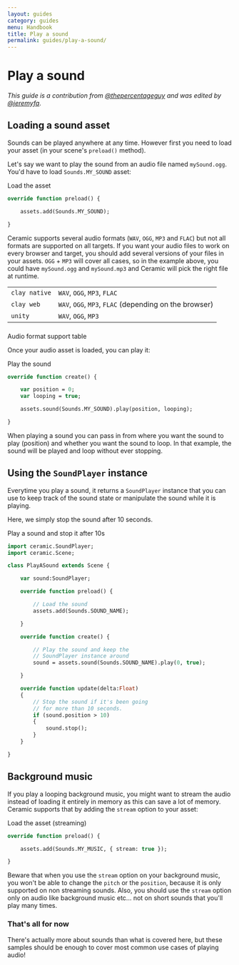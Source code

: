 ```yaml
---
layout: guides
category: guides
menu: Handbook
title: Play a sound
permalink: guides/play-a-sound/
---
```

# Play a sound

_This guide is a contribution from [@thepercentageguy](https://github.com/thepercentageguy) and was edited by [@jeremyfa](https://github.com/jeremyfa)_.

## Loading a sound asset

Sounds can be played anywhere at any time. However first you need to load your asset (in your scene's `preload()` method).

Let's say we want to play the sound from an audio file named `mySound.ogg`. You'd have to load `Sounds.MY_SOUND` asset:

<div class="codename">Load the asset</div>

```haxe
override function preload() {

    assets.add(Sounds.MY_SOUND);

}
```

<p class="extra-info">Ceramic supports several audio formats (<code>WAV</code>, <code>OGG</code>, <code>MP3</code> and <code>FLAC</code>) but not all formats are supported on all targets. If you want your audio files to work on every browser and target, you should add several versions of your files in your assets. <code>OGG</code> + <code>MP3</code> will cover all cases, so in the example above, you could have <code>mySound.ogg</code> and <code>mySound.mp3</code> and Ceramic will pick the right file at runtime.</p>

<table>
    <tr>
        <td><code>clay native</code></td>
        <td><code>WAV</code>, <code>OGG</code>, <code>MP3</code>, <code>FLAC</code></td>
    </tr>
    <tr>
        <td><code>clay web</code></td>
        <td><code>WAV</code>, <code>OGG</code>, <code>MP3</code>, <code>FLAC</code> (depending on the browser)</td>
    </tr>
    <tr>
        <td><code>unity</code></td>
        <td><code>WAV</code>, <code>OGG</code>, <code>MP3</code></td>
    </tr>
</table>
<div class="caption" style="padding-top:6px">Audio format support table</div>

Once your audio asset is loaded, you can play it:

<div class="codename">Play the sound</div>

```haxe
override function create() {

    var position = 0;
    var looping = true;

    assets.sound(Sounds.MY_SOUND).play(position, looping);

}
```

When playing a sound you can pass in from where you want the sound to play (position) and whether you want the sound to loop. In that example, the sound will be played and loop without ever stopping.

## Using the `SoundPlayer` instance

Everytime you play a sound, it returns a `SoundPlayer` instance that you can use to keep track of the sound state or manipulate the sound while it is playing.

Here, we simply stop the sound after 10 seconds.

<div class="codename">Play a sound and stop it after 10s</div>

```haxe
import ceramic.SoundPlayer;
import ceramic.Scene;

class PlayASound extends Scene {

    var sound:SoundPlayer;

    override function preload() {

        // Load the sound
        assets.add(Sounds.SOUND_NAME);

    }

    override function create() {

        // Play the sound and keep the
        // SoundPlayer instance around
        sound = assets.sound(Sounds.SOUND_NAME).play(0, true);

    }

    override function update(delta:Float)
    {
        // Stop the sound if it's been going
        // for more than 10 seconds.
        if (sound.position > 10)
        {
            sound.stop();
        }
    }

}
```

## Background music

If you play a looping background music, you might want to stream the audio instead of loading it entirely in memory as this can save a lot of memory. Ceramic supports that by adding the `stream` option to your asset:

<div class="codename">Load the asset (streaming)</div>

```haxe
override function preload() {

    assets.add(Sounds.MY_MUSIC, { stream: true });

}
```

<p class="extra-info">Beware that when you use the <code>stream</code> option on your background music, you won't be able to change the <code>pitch</code> or the <code>position</code>, because it is only supported on non streaming sounds. Also, you should use the <code>stream</code> option only on audio like background music etc... not on short sounds that you'll play many times.</p>

### That's all for now

There's actually more about sounds than what is covered here, but these samples should be enough to cover most common use cases of playing audio!
